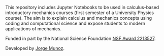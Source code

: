 This repository includes Jupyter Notebooks to be used in calculus-based introductory mechanics courses (first semester of a University Physics course). The aim is to explain calculus and mechanics concepts using coding and computational science and expose students to modern applications of mechanics.

Funded in part by the National Science Foundation [NSF Award 2213527](https://www.nsf.gov/awardsearch/showAward?AWD_ID=2213527&HistoricalAwards=false).

Developed by [Jorge Munoz](https://jamunozlab.github.io).
